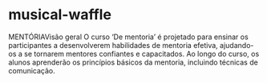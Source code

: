 # musical-waffle
MENTÓRIAVisão geral O curso ‘De mentoria’ é projetado para ensinar os participantes a desenvolverem habilidades de mentoria efetiva, ajudando-os a se tornarem mentores confiantes e capacitados. Ao longo do curso, os alunos aprenderão os princípios básicos da mentoria, incluindo técnicas de comunicação.
